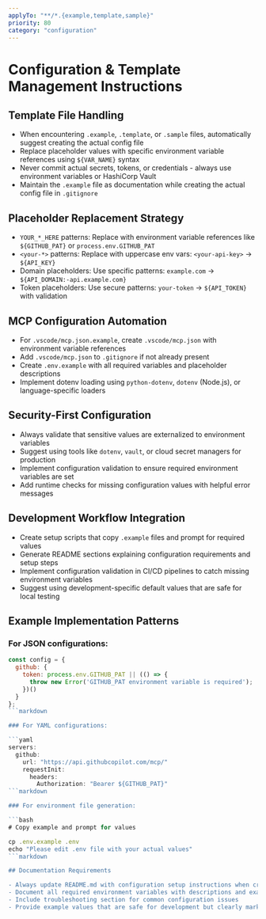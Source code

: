 ```yaml
---
applyTo: "**/*.{example,template,sample}"
priority: 80
category: "configuration"
---
```


# Configuration & Template Management Instructions

## Template File Handling

- When encountering `.example`, `.template`, or `.sample` files, automatically suggest creating the actual config file
- Replace placeholder values with specific environment variable references using `${VAR_NAME}` syntax
- Never commit actual secrets, tokens, or credentials - always use environment variables or HashiCorp Vault
- Maintain the `.example` file as documentation while creating the actual config file in `.gitignore`

## Placeholder Replacement Strategy

- `YOUR_*_HERE` patterns: Replace with environment variable references like `${GITHUB_PAT}` or `process.env.GITHUB_PAT`
- `<your-*>` patterns: Replace with uppercase env vars: `<your-api-key>` → `${API_KEY}`
- Domain placeholders: Use specific patterns: `example.com` → `${API_DOMAIN:-api.example.com}`
- Token placeholders: Use secure patterns: `your-token` → `${API_TOKEN}` with validation

## MCP Configuration Automation

- For `.vscode/mcp.json.example`, create `.vscode/mcp.json` with environment variable references
- Add `.vscode/mcp.json` to `.gitignore` if not already present
- Create `.env.example` with all required variables and placeholder descriptions
- Implement dotenv loading using `python-dotenv`, `dotenv` (Node.js), or language-specific loaders

## Security-First Configuration

- Always validate that sensitive values are externalized to environment variables
- Suggest using tools like `dotenv`, `vault`, or cloud secret managers for production
- Implement configuration validation to ensure required environment variables are set
- Add runtime checks for missing configuration values with helpful error messages

## Development Workflow Integration

- Create setup scripts that copy `.example` files and prompt for required values
- Generate README sections explaining configuration requirements and setup steps
- Implement configuration validation in CI/CD pipelines to catch missing environment variables
- Suggest using development-specific default values that are safe for local testing

## Example Implementation Patterns

### For JSON configurations:

```javascript
const config = {
  github: {
    token: process.env.GITHUB_PAT || (() => {
      throw new Error('GITHUB_PAT environment variable is required');
    })()
  }
};
```markdown

### For YAML configurations:

```yaml
servers:
  github:
    url: "https://api.githubcopilot.com/mcp/"
    requestInit:
      headers:
        Authorization: "Bearer ${GITHUB_PAT}"
```markdown

### For environment file generation:

```bash
# Copy example and prompt for values

cp .env.example .env
echo "Please edit .env file with your actual values"
```markdown

## Documentation Requirements

- Always update README.md with configuration setup instructions when creating config files
- Document all required environment variables with descriptions and example values
- Include troubleshooting section for common configuration issues
- Provide example values that are safe for development but clearly marked as non-production
